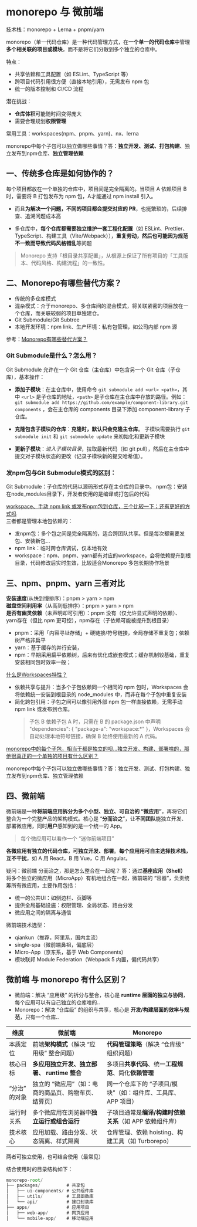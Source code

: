 # monorepo 与 微前端

技术栈：monorepo + Lerna + pnpm/yarn

monorepo（单一代码仓库）是一种代码管理方式，在**一个单一的代码仓库**中管理**多个相关联的项目或模块**，而不是将它们分散到多个独立的仓库中。

特点：
* 共享依赖和工具配置（如 ESLint、TypeScript 等）
* 跨项目代码引用很方便（直接本地引用），无需发布 npm 包
* 统一的版本控制和 CI/CD 流程

潜在挑战：
* **仓库体积**可能随时间变得庞大
* 需要合理规划**权限管理**

常用工具：workspaces(npm、pnpm、yarn)、nx、lerna

monorepo中每个子包可以独立做哪些事情？答：**独立开发、测试、打包构建**、独立发布到npm仓库、**独立管理依赖**

## 一、传统多仓库是如何协作的？
每个项目都放在一个单独的仓库中，项目间是完全隔离的。当项目 A 依赖项目 B 时，需要将 B 打包发布为 npm 包，A才能通过 npm install 引入。

* 而且**为解决一个问题，不同的项目都会提交对应的 PR**，也挺繁琐的，后续排查、追溯问题成本高

* 多仓库中，**每个仓库都需要独立维护一套工程化配置**（如 ESLint、Prettier、TypeScript、构建工具（Vite/Webpack）），**重复劳动，然后也可能因为规范不一致而导致代码风格错乱**等问题
> Monorepo 支持「根目录共享配置」，从根源上保证了所有项目的「工具版本、代码风格、构建流程」的一致性。


## 二、Monorepo有哪些替代方案？
* 传统的多仓库模式
* 混杂模式：介于monorepo、多仓库间的混合模式，将关联紧密的项目放在一个仓库，而关联较弱的项目单独建仓。
* Git Submodule/Git Subtree
* 本地开发环境：npm link、生产环境：私有包管理，如公司内部 npm 源

参考：[Monorepo有哪些替代方案？](https://www.doubao.com/thread/w257af16772696f6f)


### Git Submodule是什么？怎么用？
Git Submodule 允许在一个 Git 仓库（主仓库）中包含另一个 Git 仓库（子仓库），基本操作：
* **添加子模块**：在主仓库中，使用命令 `git submodule add <url> <path>`，其中 `<url>` 是子仓库的地址，`<path>` 是子仓库在主仓库中存放的路径。例如：`git submodule add https://github.com/example/component-library.git components` ，会在主仓库的 components 目录下添加 component-library 子仓库。

* **克隆包含子模块的仓库**：**克隆时，默认只会克隆主仓库**。 子模块需要执行 `git submodule init` 和 `git submodule update` 来初始化和更新子模块

* **更新子模块**：*进入子模块目录*，拉取最新代码（如 git pull），然后在主仓库中提交对子模块状态的更改（记录子模块新的提交哈希值）。


### 发npm包与Git Submodule模式的区别：
Git Submodule：子仓库的代码以源码形式存在主仓库的目录中。
npm包：安装在node_modules目录下，开发者使用的是编译或打包后的代码


[workspace、手动 npm link 或发布npm包到仓库，三个比较一下；还有更好的方式吗](https://www.doubao.com/thread/wb3c19765735a65ee)  
三者都是管理本地包依赖的：
* 发npm包：多个包之间是完全隔离的，适合跨团队共享。但是每次都需要发包、安装新包...
* npm link：临时跨仓库调试，仅本地有效
* workspace：npm、pnpm、yarn都有对应的workspace，会将依赖提升到根目录，代码修改后实时生效，比较适合Monorepo 多包长期协作场景

## 三、npm、pnpm、yarn 三者对比
**安装速度**(从快到慢排序)：pnpm > yarn > npm   
**磁盘空间利用率**（从高到低排序）：pnpm > yarn > npm   
**是否有幽灵依赖**（未声明却可引用）：pnpm 没有（仅允许显式声明的依赖）、yarn存在（但比 npm 更可控），npm存在（子依赖可能被提升到根目录）

* pnpm：采用「内容寻址存储」+ 硬链接/符号链接，全局存储不重复包；依赖树严格非扁平
* yarn：基于缓存的并行安装，
* npm：早期采用扁平依赖树，后来有优化成嵌套模式；缓存机制较基础，重复安装相同包时效率一般；


[什么是Workspaces特性？](https://www.doubao.com/thread/w5ca2a17f9fb57cab)
* 依赖共享与提升：当多个子包依赖同一个相同的 npm 包时，Workspaces 会将依赖统一安装到根目录的 node_modules 中，而非在每个子包中重复安装
* 简化跨包引用：子包之间可以像引用外部 npm 包一样直接依赖，无需手动 npm link 或发布到仓库。
    > 子包 B 依赖子包 A 时，只需在 B 的 package.json 中声明 "dependencies": { "package-a": "workspace:*" }，Workspaces 会自动处理本地符号链接，确保 B 始终使用最新的 A 代码。


[monorepo中的每个子包，相当于都是独立的呗...独立开发、构建、部署啥的，那他很真正的一个单独的项目有什么区别？](https://www.doubao.com/thread/wcbad1b6c63d48209)

monorepo中每个子包可以独立做哪些事情？答：独立开发、测试、打包构建、独立发布到npm仓库、独立管理依赖

## 四、微前端
微前端是一种**将前端应用拆分为多个小型、独立、可自治的 “微应用”**，再将它们整合为一个完整产品的架构模式。核心是 “**分而治之**”，让**不同团队**能独立开发、部署微应用，同时**用户**感知到的是一个统一的 App。
> 每个微应用可以看作一个 “迷你前端项目”

**各微应用有独立的代码仓库，可独立开发、部署**。**每个应用用可自主选择技术栈，互不干扰**，如 A 用 React，B 用 Vue，C 用 Angular。

疑问：微前端 分而治之，那是怎么整合在一起呢？
答：通过**基座应用（Shell）** 将多个独立的微应用（MicroApp）有机地组合在一起，微前端的 “容器”，负责统筹所有微应用，主要作用包括：
* 统一的公共UI：如侧边栏、页脚等
* 提供全局基础设施：权限管理、全局状态、路由分发
* 微应用之间的隔离与通信

微前端技术选型：
* qiankun（推荐，阿里系，国内主流）
* single-spa（微前端鼻祖，偏底层）
* Micro-App（京东系，基于 Web Components）
* 模块联邦 Module Federation（Webpack 5 内置，偏代码共享）


## 微前端 与 monorepo 有什么区别？
* 微前端：解决 “应用级” 的拆分与整合，核心是 **runtime 层面的独立与协同**，每个应用可以有自己独立的仓库啥的..
* Monorepo：解决 “仓库级” 的组织与共享，核心是 **开发/构建层面的效率与规范**，只有一个仓库..


| 维度| 	微前端|  	Monorepo| 
| ---- | ---- | ---- | 
| 本质定位| 前端**架构模式**（解决 “应用级” 整合问题）	| **代码管理策略**（解决 “仓库级” 组织问题）| 
| 核心目标|  **多应用独立开发、独立部署、 runtime 整合**	| 多项目**共享代码**、统一**工程规范**、简化**依赖管理**| 
| “分治” 的对象	| 独立的 “微应用”（如：电商的商品页、购物车页、结算页）| 	同一个仓库下的 “子项目/模块”（如：组件库、工具库、APP 项目）| 
| 运行时关系| 	多个微应用在浏览器中**独立运行或组合运行**| 子项目通常是**编译/构建时依赖关系**（如 APP 依赖组件库）| 
| 技术核心|  应用加载、路由分发、状态隔离、样式隔离	| 仓库管理、依赖 hoisting、构建工具（如 Turborepo）| 

两者可独立使用，也可结合使用（最常见）

结合使用时的目录结构如下：
```js
monorepo-root/
├── packages/          # 共享包
│   ├── ui-components/ # 公共组件库
│   ├── utils/         # 工具函数库
│   └── api/           # 接口封装库
├── apps/              # 应用项目
│   ├── web-app/       # 网页应用
│   └── mobile-app/    # 移动端应用
```